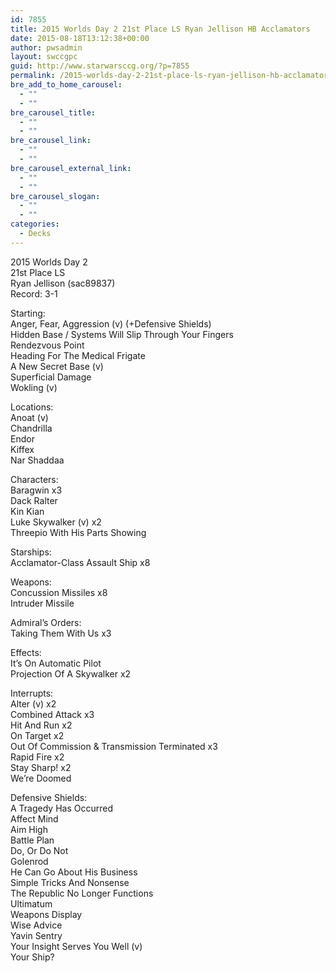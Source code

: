 ```yaml
---
id: 7855
title: 2015 Worlds Day 2 21st Place LS Ryan Jellison HB Acclamators
date: 2015-08-18T13:12:38+00:00
author: pwsadmin
layout: swccgpc
guid: http://www.starwarsccg.org/?p=7855
permalink: /2015-worlds-day-2-21st-place-ls-ryan-jellison-hb-acclamators/
bre_add_to_home_carousel:
  - ""
  - ""
bre_carousel_title:
  - ""
  - ""
bre_carousel_link:
  - ""
  - ""
bre_carousel_external_link:
  - ""
  - ""
bre_carousel_slogan:
  - ""
  - ""
categories:
  - Decks
---
```

2015 Worlds Day 2  
21st Place LS  
Ryan Jellison (sac89837)  
Record: 3-1

Starting:  
Anger, Fear, Aggression (v) (+Defensive Shields)  
Hidden Base / Systems Will Slip Through Your Fingers  
Rendezvous Point  
Heading For The Medical Frigate  
A New Secret Base (v)  
Superficial Damage  
Wokling (v)

Locations:  
Anoat (v)  
Chandrilla  
Endor  
Kiffex  
Nar Shaddaa

Characters:  
Baragwin x3  
Dack Ralter  
Kin Kian  
Luke Skywalker (v) x2  
Threepio With His Parts Showing

Starships:  
Acclamator-Class Assault Ship x8

Weapons:  
Concussion Missiles x8  
Intruder Missile

Admiral&#8217;s Orders:  
Taking Them With Us x3

Effects:  
It&#8217;s On Automatic Pilot  
Projection Of A Skywalker x2

Interrupts:  
Alter (v) x2  
Combined Attack x3  
Hit And Run x2  
On Target x2  
Out Of Commission & Transmission Terminated x3  
Rapid Fire x2  
Stay Sharp! x2  
We&#8217;re Doomed

Defensive Shields:  
A Tragedy Has Occurred  
Affect Mind  
Aim High  
Battle Plan  
Do, Or Do Not  
Golenrod  
He Can Go About His Business  
Simple Tricks And Nonsense  
The Republic No Longer Functions  
Ultimatum  
Weapons Display  
Wise Advice  
Yavin Sentry  
Your Insight Serves You Well (v)  
Your Ship?